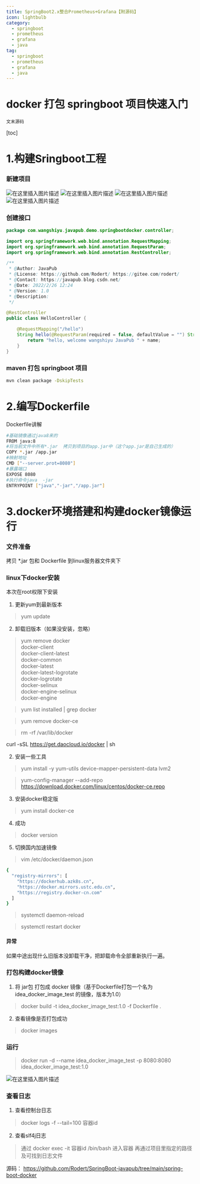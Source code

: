 ```yaml
---
title: SpringBoot2.x整合Prometheus+Grafana【附源码】
icon: lightbulb
category:
  - springboot
  - prometheus
  - grafana
  - java
tag:
  - springboot
  - prometheus
  - grafana
  - java
---
```







# docker 打包 springboot 项目快速入门


`文末源码`

[toc]



# 1.构建Sringboot工程
### 新建项目
![在这里插入图片描述](https://javapub-common-oss.oss-cn-beijing.aliyuncs.com/javapub/202406211711275.png)
![在这里插入图片描述](https://javapub-common-oss.oss-cn-beijing.aliyuncs.com/javapub/202406211711640.png)
![在这里插入图片描述](https://javapub-common-oss.oss-cn-beijing.aliyuncs.com/javapub/202406211711350.png)
![在这里插入图片描述](https://javapub-common-oss.oss-cn-beijing.aliyuncs.com/javapub/202406211711983.png)

### 创建接口
```java
package com.wangshiyu.javapub.demo.springbootdocker.controller;

import org.springframework.web.bind.annotation.RequestMapping;
import org.springframework.web.bind.annotation.RequestParam;
import org.springframework.web.bind.annotation.RestController;

/**
 * @Author: JavaPub
 * @License: https://github.com/Rodert/ https://gitee.com/rodert/
 * @Contact: https://javapub.blog.csdn.net/
 * @Date: 2022/2/26 12:24
 * @Version: 1.0
 * @Description:
 */

@RestController
public class HelloController {

    @RequestMapping("/hello")
    String hello(@RequestParam(required = false, defaultValue = "") String name) {
        return "hello, welcome wangshiyu JavaPub " + name;
    }
}

```

### maven 打包 springboot 项目

```bash
mvn clean package -DskipTests
```

# 2.编写Dockerfile

Dockerfile讲解

```bash
#基础镜像通过java8来的
FROM java:8
#将当前文件中所有*.jar  拷贝到项目的app.jar中（这个app.jar是自己生成的）
COPY *.jar /app.jar
#映射地址
CMD ["--server.prot=8080"]
#暴露端口
EXPOSE 8080
#执行命令java  -jar
ENTRYPOINT ["java","-jar","/app.jar"]
```

# 3.docker环境搭建和构建docker镜像运行
### 文件准备
拷贝 *.jar 包和 Dockerfile 到linux服务器文件夹下

### linux下docker安装
本次在root权限下安装

1. 更新yum到最新版本

> yum update

2. 卸载旧版本（如果没安装，忽略）

> yum remove docker \
                  docker-client \
                  docker-client-latest \
                  docker-common \
                  docker-latest \
                  docker-latest-logrotate \
                  docker-logrotate \
                  docker-selinux \
                  docker-engine-selinux \
                  docker-engine

> yum list installed | grep docker

> yum remove docker-ce

> rm -rf /var/lib/docker

curl -sSL https://get.daocloud.io/docker | sh

2. 安装一些工具

> yum install -y yum-utils device-mapper-persistent-data lvm2

> yum-config-manager --add-repo https://download.docker.com/linux/centos/docker-ce.repo

3. 安装docker稳定版

> yum install docker-ce 

4. 成功

> docker version

5. 切换国内加速镜像

> vim /etc/docker/daemon.json 

```bash
{
  "registry-mirrors": [
    "https://dockerhub.azk8s.cn",
    "https://docker.mirrors.ustc.edu.cn",
    "https://registry.docker-cn.com"
  ]
}

```

> systemctl daemon-reload

> systemctl restart docker

#### 异常
如果中途出现什么旧版本没卸载干净，把卸载命令全部重新执行一遍。

### 打包构建docker镜像

1. 将 jar包 打包成 docker 镜像（基于Dockerfile打包一个名为 idea_docker_image_test 的镜像，版本为1.0）

> docker build -t idea_docker_image_test:1.0 -f Dockerfile .

2. 查看镜像是否打包成功

> docker images

### 运行
> docker run -d --name idea_docker_image_test -p 8080:8080 idea_docker_image_test:1.0

![在这里插入图片描述](https://javapub-common-oss.oss-cn-beijing.aliyuncs.com/javapub/202406211712800.png)


### 查看日志

1. 查看控制台日志

> docker logs -f --tail=100 容器id

2. 查看slf4j日志

> 通过 docker exec -it 容器id /bin/bash 进入容器
再通过项目里指定的路径及可找到日志文件





源码： https://github.com/Rodert/SpringBoot-javapub/tree/main/spring-boot-docker




